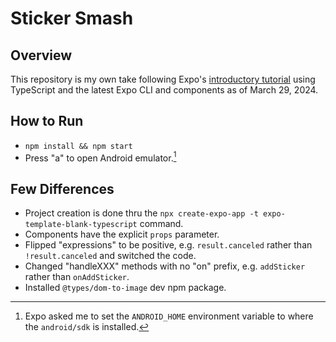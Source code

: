# Sticker Smash

## Overview

This repository is my own take following Expo's [introductory tutorial](https://docs.expo.dev/tutorial/introduction/) using TypeScript and the latest Expo CLI and components as of March 29, 2024.

## How to Run

- `npm install && npm start`
- Press "a" to open Android emulator.[^1]

## Few Differences

- Project creation is done thru the `npx create-expo-app -t expo-template-blank-typescript` command.
- Components have the explicit `props` parameter.
- Flipped "expressions" to be positive, e.g. `result.canceled` rather than `!result.canceled` and switched the code.
- Changed "handleXXX" methods with no "on" prefix, e.g. `addSticker` rather than `onAddSticker`.
- Installed `@types/dom-to-image` dev npm package.

[^1]: Expo asked me to set the `ANDROID_HOME` environment variable to where the `android/sdk` is installed.
